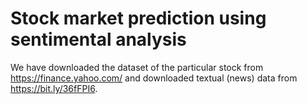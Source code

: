 # Stock market prediction using sentimental analysis

We have downloaded the dataset of the particular stock from https://finance.yahoo.com/ and downloaded textual (news) data from https://bit.ly/36fFPI6.
